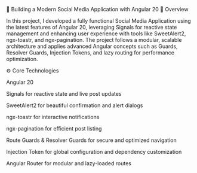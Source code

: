 📰 Building a Modern Social Media Application with Angular 20
🧩 Overview

In this project, I developed a fully functional Social Media Application using the latest features of Angular 20, leveraging Signals for reactive state management and enhancing user experience with tools like SweetAlert2, ngx-toastr, and ngx-pagination.
The project follows a modular, scalable architecture and applies advanced Angular concepts such as Guards, Resolver Guards, Injection Tokens, and lazy routing for performance optimization.


⚙️ Core Technologies

Angular 20

Signals for reactive state and live post updates

SweetAlert2 for beautiful confirmation and alert dialogs

ngx-toastr for interactive notifications

ngx-pagination for efficient post listing

Route Guards & Resolver Guards for secure and optimized navigation

Injection Token for global configuration and dependency customization

Angular Router for modular and lazy-loaded routes



